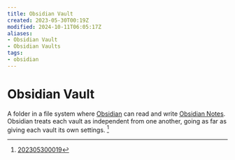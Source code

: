 ```yaml
---
title: Obsidian Vault
created: 2023-05-30T00:19Z
modified: 2024-10-11T06:05:17Z
aliases:
- Obsidian Vault
- Obsidian Vaults
tags:
- obsidian
---
```


# Obsidian Vault

A folder in a file system where [Obsidian](obsidian.md) can read and write [Obsidian Notes](obsidian-note.md). Obsidian treats each vault as independent from one another, going as far as giving each vault its own settings. [^1]

[^1]: [202305300019](../entries/202305300019.md)
